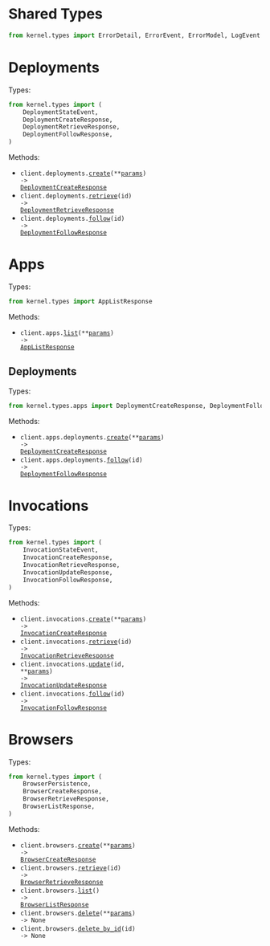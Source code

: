 # Shared Types

```python
from kernel.types import ErrorDetail, ErrorEvent, ErrorModel, LogEvent
```

# Deployments

Types:

```python
from kernel.types import (
    DeploymentStateEvent,
    DeploymentCreateResponse,
    DeploymentRetrieveResponse,
    DeploymentFollowResponse,
)
```

Methods:

- <code title="post /deployments">client.deployments.<a href="./src/kernel/resources/deployments.py">create</a>(\*\*<a href="src/kernel/types/deployment_create_params.py">params</a>) -> <a href="./src/kernel/types/deployment_create_response.py">DeploymentCreateResponse</a></code>
- <code title="get /deployments/{id}">client.deployments.<a href="./src/kernel/resources/deployments.py">retrieve</a>(id) -> <a href="./src/kernel/types/deployment_retrieve_response.py">DeploymentRetrieveResponse</a></code>
- <code title="get /deployments/{id}/events">client.deployments.<a href="./src/kernel/resources/deployments.py">follow</a>(id) -> <a href="./src/kernel/types/deployment_follow_response.py">DeploymentFollowResponse</a></code>

# Apps

Types:

```python
from kernel.types import AppListResponse
```

Methods:

- <code title="get /apps">client.apps.<a href="./src/kernel/resources/apps/apps.py">list</a>(\*\*<a href="src/kernel/types/app_list_params.py">params</a>) -> <a href="./src/kernel/types/app_list_response.py">AppListResponse</a></code>

## Deployments

Types:

```python
from kernel.types.apps import DeploymentCreateResponse, DeploymentFollowResponse
```

Methods:

- <code title="post /deploy">client.apps.deployments.<a href="./src/kernel/resources/apps/deployments.py">create</a>(\*\*<a href="src/kernel/types/apps/deployment_create_params.py">params</a>) -> <a href="./src/kernel/types/apps/deployment_create_response.py">DeploymentCreateResponse</a></code>
- <code title="get /apps/{id}/events">client.apps.deployments.<a href="./src/kernel/resources/apps/deployments.py">follow</a>(id) -> <a href="./src/kernel/types/apps/deployment_follow_response.py">DeploymentFollowResponse</a></code>

# Invocations

Types:

```python
from kernel.types import (
    InvocationStateEvent,
    InvocationCreateResponse,
    InvocationRetrieveResponse,
    InvocationUpdateResponse,
    InvocationFollowResponse,
)
```

Methods:

- <code title="post /invocations">client.invocations.<a href="./src/kernel/resources/invocations.py">create</a>(\*\*<a href="src/kernel/types/invocation_create_params.py">params</a>) -> <a href="./src/kernel/types/invocation_create_response.py">InvocationCreateResponse</a></code>
- <code title="get /invocations/{id}">client.invocations.<a href="./src/kernel/resources/invocations.py">retrieve</a>(id) -> <a href="./src/kernel/types/invocation_retrieve_response.py">InvocationRetrieveResponse</a></code>
- <code title="patch /invocations/{id}">client.invocations.<a href="./src/kernel/resources/invocations.py">update</a>(id, \*\*<a href="src/kernel/types/invocation_update_params.py">params</a>) -> <a href="./src/kernel/types/invocation_update_response.py">InvocationUpdateResponse</a></code>
- <code title="get /invocations/{id}/events">client.invocations.<a href="./src/kernel/resources/invocations.py">follow</a>(id) -> <a href="./src/kernel/types/invocation_follow_response.py">InvocationFollowResponse</a></code>

# Browsers

Types:

```python
from kernel.types import (
    BrowserPersistence,
    BrowserCreateResponse,
    BrowserRetrieveResponse,
    BrowserListResponse,
)
```

Methods:

- <code title="post /browsers">client.browsers.<a href="./src/kernel/resources/browsers.py">create</a>(\*\*<a href="src/kernel/types/browser_create_params.py">params</a>) -> <a href="./src/kernel/types/browser_create_response.py">BrowserCreateResponse</a></code>
- <code title="get /browsers/{id}">client.browsers.<a href="./src/kernel/resources/browsers.py">retrieve</a>(id) -> <a href="./src/kernel/types/browser_retrieve_response.py">BrowserRetrieveResponse</a></code>
- <code title="get /browsers">client.browsers.<a href="./src/kernel/resources/browsers.py">list</a>() -> <a href="./src/kernel/types/browser_list_response.py">BrowserListResponse</a></code>
- <code title="delete /browsers">client.browsers.<a href="./src/kernel/resources/browsers.py">delete</a>(\*\*<a href="src/kernel/types/browser_delete_params.py">params</a>) -> None</code>
- <code title="delete /browsers/{id}">client.browsers.<a href="./src/kernel/resources/browsers.py">delete_by_id</a>(id) -> None</code>
